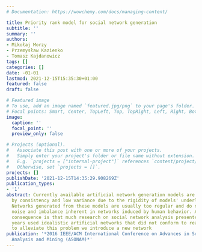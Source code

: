 ```yaml
---
# Documentation: https://wowchemy.com/docs/managing-content/

title: Priority rank model for social network generation
subtitle: ''
summary: ''
authors:
- Mikołaj Morzy
- Przemysław Kazienko
- Tomasz Kajdanowicz
tags: []
categories: []
date: -01-01
lastmod: 2021-12-15T15:35:30+01:00
featured: false
draft: false

# Featured image
# To use, add an image named `featured.jpg/png` to your page's folder.
# Focal points: Smart, Center, TopLeft, Top, TopRight, Left, Right, BottomLeft, Bottom, BottomRight.
image:
  caption: ''
  focal_point: ''
  preview_only: false

# Projects (optional).
#   Associate this post with one or more of your projects.
#   Simply enter your project's folder or file name without extension.
#   E.g. `projects = ["internal-project"]` references `content/project/deep-learning/index.md`.
#   Otherwise, set `projects = []`.
projects: []
publishDate: '2021-12-15T14:35:29.908269Z'
publication_types:
- '1'
abstract: Currently available artificial network generation models are characterized
  by consistency and low variance due to the rigidity of models' underlying assumptions.
  Networks generated from these models are usually too regular and do not contain
  noise and imbalance inherent in networks induced by human behavior. An important
  consequence is that much research on social network analysis presented in recent
  years used idealistic artificial networks that did not conform to reality. In order
  to alleviate this problem we introduce a new network
publication: '*2016 IEEE/ACM International Conference on Advances in Social Networks
  Analysis and Mining (ASONAM)*'
---
```

